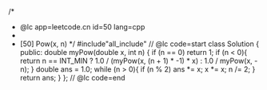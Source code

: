 /*
 * @lc app=leetcode.cn id=50 lang=cpp
 *
 * [50] Pow(x, n)
 */
#include"all_include"
// @lc code=start
class Solution {
public:
    double myPow(double x, int n) {
        if (n == 0) return 1;
        if (n < 0){
            return n == INT_MIN ? 1.0 / (myPow(x, (n + 1) * -1) * x) : 1.0 / myPow(x, -n);
        }
        double ans = 1.0;
        while (n > 0){
            if (n % 2) ans *= x;
            x *= x;
            n /= 2;
        }
        return ans;
    }
};
// @lc code=end

